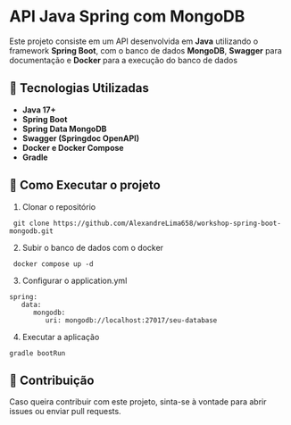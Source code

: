 # API Java Spring com MongoDB


Este projeto consiste em um API desenvolvida em **Java** utilizando o framework **Spring Boot**, com o banco de dados 
**MongoDB**, **Swagger** para documentação e **Docker** para a execução do banco de dados



## 📌 Tecnologias Utilizadas
- **Java 17+**
- **Spring Boot**
- **Spring Data MongoDB**
- **Swagger (Springdoc OpenAPI)**
- **Docker e Docker Compose**
- **Gradle**

## 🚀 Como Executar o projeto

1. Clonar o repositório
```
 git clone https://github.com/AlexandreLima658/workshop-spring-boot-mongodb.git
```
2. Subir o banco de dados com o docker

```
 docker compose up -d
```
3. Configurar o application.yml
```
spring:
   data:
      mongodb:
         uri: mongodb://localhost:27017/seu-database       
```
4. Executar a aplicação

```
gradle bootRun       
```
## 🚀 Contribuição

Caso queira contribuir com este projeto, sinta-se à vontade para abrir issues ou enviar pull requests.
